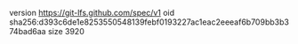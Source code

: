 version https://git-lfs.github.com/spec/v1
oid sha256:d393c6de1e8253550548139febf0193227ac1eac2eeeaf6b709bb3b374bad6aa
size 3920
